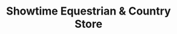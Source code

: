 ---
title: "Showtime Equestrian & Country Store"
url: /trim/showtime-equestrian-and-country-store/
shop: equestrian
---